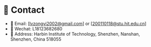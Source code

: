 # 📮 Contact
- 📧  Email: [lvzongyi2002@gmail.com] or [200110118@stu.hit.edu.cn]  
- 💬  Wechat: L18123682680  
- 📍   Address: Harbin Institute of Technology, Shenzhen, Nanshan, Shenzhen, China 518055

